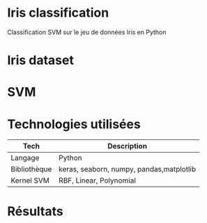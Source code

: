 # Iris classification
Classification SVM sur le jeu de données Iris en Python

# Iris dataset

# SVM

# Technologies utilisées
| Tech | Description |
| --- | --- |
| Langage  | Python  | 
| Bibliothèque  |   keras, seaborn, numpy, pandas,matplotlib    | 
| Kernel SVM     |   RBF, Linear, Polynomial     | 

# Résultats

